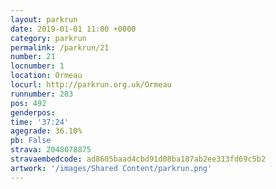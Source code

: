 ```yaml
---
layout: parkrun
date: 2019-01-01 11:00 +0000
category: parkrun
permalink: /parkrun/21
number: 21
locnumber: 1
location: Ormeau
locurl: http://parkrun.org.uk/Ormeau
runnumber: 283
pos: 492
genderpos: 
time: '37:24'
agegrade: 36.10%
pb: False
strava: 2048078875
stravaembedcode: ad8605baad4cbd91d08ba187ab2ee313fd69c5b2
artwork: '/images/Shared Content/parkrun.png'
---
```

